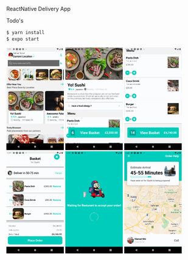 ReactNative Delivery App

Todo's

```sh
$ yarn install
$ expo start
```

<img src="./tmp/app1.png" width="30%" height="30%" alt="Home Screen">
<img src="./tmp/app3.png" width="30%" height="30%" alt="Resturant Screen">
<img src="./tmp/app4.png" width="30%" height="30%" alt="Resturant Screen">
<img src="./tmp/app5.png" width="30%" height="30%" alt="Basket Screen">
<img src="./tmp/app6.png" width="30%" height="30%" alt="PrepareOrder Screen">
<img src="./tmp/app7.png" width="30%" height="30%" alt="Delivery Screen">
